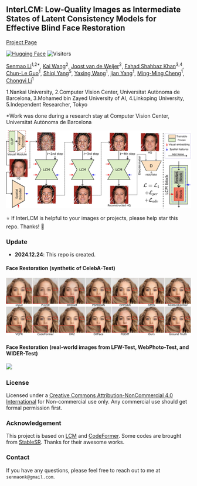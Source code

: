 
## InterLCM: Low-Quality Images as Intermediate States of Latent Consistency Models for Effective Blind Face Restoration

[Project Page](https://shangchenzhou.com/projects/CodeFormer/)

[![Hugging Face](https://img.shields.io/badge/Demo-%F0%9F%A4%97%20Hugging%20Face-blue)](https://huggingface.co/spaces/sczhou/CodeFormer) ![Visitors](https://api.infinitescript.com/badgen/count?name=sczhou/CodeFormer&ltext=Visitors)


[Senmao Li](https://sen-mao.github.io/)<sup>1,2*</sup>, [Kai Wang](https://wangkai930418.github.io/)<sup>2</sup>, [Joost van de Weijer](https://scholar.google.com/citations?user=Gsw2iUEAAAAJ&hl=en)<sup>2</sup>, [Fahad Shahbaz Khan](https://sites.google.com/view/fahadkhans/home)<sup>3,4</sup>, [Chun-Le Guo](https://mmcheng.net/clguo/)<sup>1</sup>, [Shiqi Yang](https://www.shiqiyang.xyz/)<sup>5</sup>, [Yaxing Wang](https://scholar.google.es/citations?user=6CsB8k0AAAAJ&hl=en)<sup>1</sup>, [jian Yang](https://scholar.google.com.hk/citations?user=6CIDtZQAAAAJ)<sup>1</sup>, [Ming-Ming Cheng](https://mmcheng.net/cmm/)<sup>1</sup>, [Chongyi Li](https://li-chongyi.github.io/)<sup>1</sup>   

1.Nankai University, 2.Computer Vision Center, Universitat Autònoma de Barcelona, 3.Mohamed bin Zayed University of AI, 4.Linkoping University, 5.Independent Researcher, Tokyo

*Work was done during a research stay at Computer Vision Center, Universitat Autònoma de Barcelona

<img src="assets/interlcm.jpg" width="800px"/>


:star: If InterLCM is helpful to your images or projects, please help star this repo. Thanks! :hugs: 


### Update
- **2024.12.24**: This repo is created.

#### Face Restoration (synthetic of CelebA-Test)

<img src="assets/face_restoration_result1.jpg" width="800px"/>

#### Face Restoration (real-world images from LFW-Test, WebPhoto-Test, and WIDER-Test)

<img src="assets/face_restoration_result2.jpg" width="800px"/>

[//]: # (#### Face Color Enhancement and Restoration)

[//]: # ()
[//]: # (<img src="assets/color_enhancement_result1.png" width="400px"/> <img src="assets/color_enhancement_result2.png" width="400px"/>)

[//]: # ()
[//]: # (#### Face Inpainting)

[//]: # ()
[//]: # (<img src="assets/inpainting_result1.png" width="400px"/> <img src="assets/inpainting_result2.png" width="400px"/>)


[//]: # ()
[//]: # (### Dependencies and Installation)

[//]: # ()
[//]: # (- Pytorch >= 1.7.1)

[//]: # (- CUDA >= 10.1)

[//]: # (- Other required packages in `requirements.txt`)

[//]: # (```)

[//]: # (# git clone this repository)

[//]: # (git clone https://github.com/sczhou/CodeFormer)

[//]: # (cd CodeFormer)

[//]: # ()
[//]: # (# create new anaconda env)

[//]: # (conda create -n codeformer python=3.8 -y)

[//]: # (conda activate codeformer)

[//]: # ()
[//]: # (# install python dependencies)

[//]: # (pip3 install -r requirements.txt)

[//]: # (python basicsr/setup.py develop)

[//]: # (conda install -c conda-forge dlib &#40;only for face detection or cropping with dlib&#41;)

[//]: # (```)

[//]: # (<!-- conda install -c conda-forge dlib -->)

[//]: # ()
[//]: # (### Quick Inference)

[//]: # ()
[//]: # (#### Download Pre-trained Models:)

[//]: # (Download the facelib and dlib pretrained models from [[Releases]&#40;https://github.com/sczhou/CodeFormer/releases/tag/v0.1.0&#41; | [Google Drive]&#40;https://drive.google.com/drive/folders/1b_3qwrzY_kTQh0-SnBoGBgOrJ_PLZSKm?usp=sharing&#41; | [OneDrive]&#40;https://entuedu-my.sharepoint.com/:f:/g/personal/s200094_e_ntu_edu_sg/EvDxR7FcAbZMp_MA9ouq7aQB8XTppMb3-T0uGZ_2anI2mg?e=DXsJFo&#41;] to the `weights/facelib` folder. You can manually download the pretrained models OR download by running the following command:)

[//]: # (```)

[//]: # (python scripts/download_pretrained_models.py facelib)

[//]: # (python scripts/download_pretrained_models.py dlib &#40;only for dlib face detector&#41;)

[//]: # (```)

[//]: # ()
[//]: # (Download the CodeFormer pretrained models from [[Releases]&#40;https://github.com/sczhou/CodeFormer/releases/tag/v0.1.0&#41; | [Google Drive]&#40;https://drive.google.com/drive/folders/1CNNByjHDFt0b95q54yMVp6Ifo5iuU6QS?usp=sharing&#41; | [OneDrive]&#40;https://entuedu-my.sharepoint.com/:f:/g/personal/s200094_e_ntu_edu_sg/EoKFj4wo8cdIn2-TY2IV6CYBhZ0pIG4kUOeHdPR_A5nlbg?e=AO8UN9&#41;] to the `weights/CodeFormer` folder. You can manually download the pretrained models OR download by running the following command:)

[//]: # (```)

[//]: # (python scripts/download_pretrained_models.py CodeFormer)

[//]: # (```)

[//]: # ()
[//]: # (#### Prepare Testing Data:)

[//]: # (You can put the testing images in the `inputs/TestWhole` folder. If you would like to test on cropped and aligned faces, you can put them in the `inputs/cropped_faces` folder. You can get the cropped and aligned faces by running the following command:)

[//]: # (```)

[//]: # (# you may need to install dlib via: conda install -c conda-forge dlib)

[//]: # (python scripts/crop_align_face.py -i [input folder] -o [output folder])

[//]: # (```)

[//]: # ()
[//]: # ()
[//]: # (#### Testing:)

[//]: # ([Note] If you want to compare CodeFormer in your paper, please run the following command indicating `--has_aligned` &#40;for cropped and aligned face&#41;, as the command for the whole image will involve a process of face-background fusion that may damage hair texture on the boundary, which leads to unfair comparison.)

[//]: # ()
[//]: # (Fidelity weight *w* lays in [0, 1]. Generally, smaller *w* tends to produce a higher-quality result, while larger *w* yields a higher-fidelity result. The results will be saved in the `results` folder.)

[//]: # ()
[//]: # ()
[//]: # (🧑🏻 Face Restoration &#40;cropped and aligned face&#41;)

[//]: # (```)

[//]: # (# For cropped and aligned faces &#40;512x512&#41;)

[//]: # (python inference_codeformer.py -w 0.5 --has_aligned --input_path [image folder]|[image path])

[//]: # (```)

[//]: # ()
[//]: # (:framed_picture: Whole Image Enhancement)

[//]: # (```)

[//]: # (# For whole image)

[//]: # (# Add '--bg_upsampler realesrgan' to enhance the background regions with Real-ESRGAN)

[//]: # (# Add '--face_upsample' to further upsample restorated face with Real-ESRGAN)

[//]: # (python inference_codeformer.py -w 0.7 --input_path [image folder]|[image path])

[//]: # (```)

[//]: # ()
[//]: # (:clapper: Video Enhancement)

[//]: # (```)

[//]: # (# For Windows/Mac users, please install ffmpeg first)

[//]: # (conda install -c conda-forge ffmpeg)

[//]: # (```)

[//]: # (```)

[//]: # (# For video clips)

[//]: # (# Video path should end with '.mp4'|'.mov'|'.avi')

[//]: # (python inference_codeformer.py --bg_upsampler realesrgan --face_upsample -w 1.0 --input_path [video path])

[//]: # (```)

[//]: # ()
[//]: # (🌈 Face Colorization &#40;cropped and aligned face&#41;)

[//]: # (```)

[//]: # (# For cropped and aligned faces &#40;512x512&#41;)

[//]: # (# Colorize black and white or faded photo)

[//]: # (python inference_colorization.py --input_path [image folder]|[image path])

[//]: # (```)

[//]: # ()
[//]: # (🎨 Face Inpainting &#40;cropped and aligned face&#41;)

[//]: # (```)

[//]: # (# For cropped and aligned faces &#40;512x512&#41;)

[//]: # (# Inputs could be masked by white brush using an image editing app &#40;e.g., Photoshop&#41; )

[//]: # (# &#40;check out the examples in inputs/masked_faces&#41;)

[//]: # (python inference_inpainting.py --input_path [image folder]|[image path])

[//]: # (```)

[//]: # ()
[//]: # (### Training:)

[//]: # (The training commands can be found in the documents: [English]&#40;docs/train.md&#41; **|** [简体中文]&#40;docs/train_CN.md&#41;.)

[//]: # (### Citation)

[//]: # (If our work is useful for your research, please consider citing:)


### License

Licensed under a [Creative Commons Attribution-NonCommercial 4.0 International](https://creativecommons.org/licenses/by-nc/4.0/) for Non-commercial use only.
Any commercial use should get formal permission first.

### Acknowledgement

This project is based on [LCM](https://github.com/luosiallen/latent-consistency-model) and [CodeFormer](https://github.com/sczhou/CodeFormer). Some codes are brought from [StableSR](https://github.com/IceClear/StableSR). Thanks for their awesome works.

### Contact
If you have any questions, please feel free to reach out to me at  `senmaonk@gmail.com`. 
